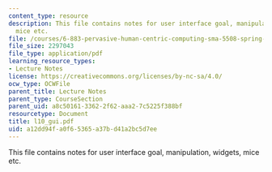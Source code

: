 ```yaml
---
content_type: resource
description: This file contains notes for user interface goal, manipulation, widgets,
  mice etc.
file: /courses/6-883-pervasive-human-centric-computing-sma-5508-spring-2006/a12dd94fa0f65365a37bd41a2bc5d7ee_l10_gui.pdf
file_size: 2297043
file_type: application/pdf
learning_resource_types:
- Lecture Notes
license: https://creativecommons.org/licenses/by-nc-sa/4.0/
ocw_type: OCWFile
parent_title: Lecture Notes
parent_type: CourseSection
parent_uid: a8c50161-3362-2f62-aaa2-7c5225f388bf
resourcetype: Document
title: l10_gui.pdf
uid: a12dd94f-a0f6-5365-a37b-d41a2bc5d7ee
---
```

This file contains notes for user interface goal, manipulation, widgets, mice etc.